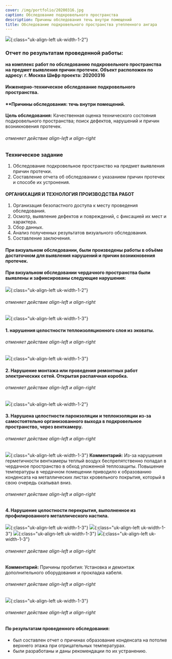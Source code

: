 ```yaml
---
cover: /img/portfolio/20200316.jpg
caption: Обследование подкровельного пространства 
description: Причины обследования течь внутри помещений
title: Обследование подкровельного пространства утепленного ангара 
---
```


![](/img/portfolio/20200316/20200316.png){:class="uk-align-left uk-width-1-2"}
 
### **Отчет по результатам проведенной работы:**
**на комплекс работ по обследованию подкровельного пространства на предмет выявления причин протечек.
 Объект расположен по адресу: г. Москва 
Шифр проекта: 20200316**	

#### **Инженерно-техническое обследование подкровельного пространства.**
#### **Причины обследования: течь внутри помещений.
**Цель обследования:** Качественная оценка технического состояния подкровельного пространства; поиск дефектов, нарушений и причин возникновения протечек.
###### отменяет действие align-left и align-right
### **Техническое задание**
1.	Обследование подкровельное пространство на предмет выявления причин протечки.
2.	Составление отчета об обследовании с указанием причин протечек и способе их устронения.

#### **ОРГАНИХАЦИЯ И ТЕХНОЛОГИЯ ПРОИЗВОДСТВА РАБОТ**
1.	Организация безопастного доступа к месту проведения обследования.
2.	Осмотр, выявление дефектов и повреждений, с фиксацией их мест и характера.
3.	Сбор данных.
4.	Анализ полученных результатов визуального обследования.
5.	Составление заключения.
#### **При визуальном обследовании, были произведены работы в объёме достаточном для выявления нарушений и причин возникновения протечек.** 

#### **При визуальном обследовании чердачного пространства были выявлены и зафиксированы следующие нарушения:**

![](/img/portfolio/20200316/20200316.2.jpg){:class="uk-align-left uk-width-1-2"}

   

###### отменяет действие align-left и align-right

![](/img/portfolio/20200316/20200316.3.jpg){:class="uk-align-left uk-width-1-3"}
#### 1.	нарушения целостности теплоизоляционного слоя из эковаты. 

  
###### отменяет действие align-left и align-right

![](/img/portfolio/20200316/20200316.4.jpg){:class="uk-align-left uk-width-1-3"}

#### 2.	Нарушение монтажа или проведения ремонтных работ электрических сетей.  Открытая распаячная коробка. 
 
###### отменяет действие align-left и align-right
![](/img/portfolio/20200316/20200316.5.jpg){:class="uk-align-left uk-width-1-2"}

#### 3.	Нарушена целостности пароизоляции и теплоизоляции из-за самостоятельно организованного выхода в подкровельное пространство, через венткамеру.
   
###### отменяет действие align-left и align-right

![](/img/portfolio/20200316/20200316.6.jpg){:class="uk-align-left uk-width-1-3"}
**Комментарий:** 
Из-за нарушения герметичности венткамеры теплый воздух беспрепятственно попадал в чердачное пространство в обход уложенной теплозащиты. Повышение температуры в чердачном помещении приводило к образованию конденсата на металлических листах кровельного покрытия, который в свою очередь скапывал вниз. 
 
###### отменяет действие align-left и align-right

#### 4.	Нарушение целостности перекрытия, выполненное из профилированного металлического настила.

![](/img/portfolio/20200316/20200316.7.jpg){:class="uk-align-left uk-width-1-3"}
![](/img/portfolio/20200316/20200316.8.jpg){:class="uk-align-left uk-width-1-3"}
![](/img/portfolio/20200316/20200316.9.jpg){:class="uk-align-left uk-width-1-3"}
![](/img/portfolio/20200316/20200316.10.jpg){:class="uk-align-left uk-width-1-3"}

    
    
###### отменяет действие align-left и align-right
**Комментарий:** 
Причины пробития: Установка и демонтаж дополнительного оборудования и прокладка кабеля.
###### отменяет действие align-left и align-right
![](/img/portfolio/20200316/20200316.11.jpg){:class="uk-align-left uk-width-1-3"}

 
###### отменяет действие align-left и align-right

#### **По результатам проведенного обследования:** 
- был составлен отчет о причинах образование конденсата на потолке верхнего этажа при отрицательных температурах.
- были разработаны и даны рекомендации по их устранению.

